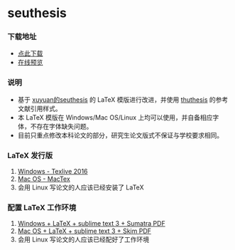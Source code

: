 # seuthesis

### 下载地址
* [点此下载](https://github.com/a367/seuthesis-2/releases/latest)
* [在线预览](https://github.com/a367/seu-latex/blob/master/main.pdf)



### 说明
* 基于 [xuyuan的seuthesis](https://github.com/xuyuan/seuthesis) 的 LaTeX 模版进行改进，并使用 [thuthesis](https://github.com/xueruini/thuthesis) 的参考文献引用样式。
* 本 LaTeX 模版在 Windows/Mac OS/Linux 上均可以使用，并自备相应字体，不存在字体缺失问题。
* 目前只重点修改本科论文的部分，研究生论文版式不保证与学校要求相同。

### LaTeX 发行版
1. [Windows - Texlive 2016](http://tug.org/texlive/files/texlive2016.iso.torrent)
2. [Mac OS - MacTex](https://tug.org/mactex/)
3. 会用 Linux 写论文的人应该已经安装了 LaTeX

### 配置 LaTeX 工作环境
1. [Windows + LaTeX + sublime text 3 + Sumatra PDF](http://www.360doc.com/content/14/0517/19/9206388_378573988.shtml)
2. [Mac OS + LaTeX + sublime text 3 + Skim PDF](https://www.zhihu.com/question/23918126)
3. 会用 Linux 写论文的人应该已经配好了工作环境
